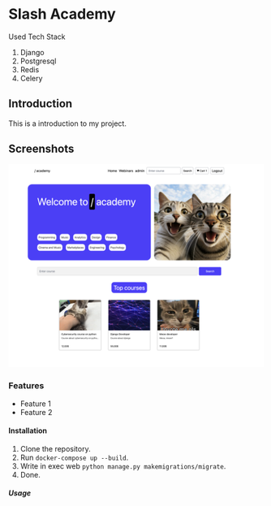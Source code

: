 # Slash Academy

Used Tech Stack

1. Django
2. Postgresql
3. Redis
4. Celery

## Introduction

This is a introduction to my project.

## Screenshots

![MainLogo](/for_readme/main_page.png)

### Features

- Feature 1
- Feature 2

#### Installation

1. Clone the repository.
2. Run `docker-compose up --build`.
3. Write in exec web `python manage.py makemigrations/migrate`.
4. Done.

##### Usage
